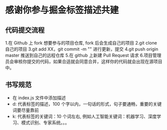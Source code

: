# 感谢你参与掘金标签描述共建

## 代码提交流程

1.在 Github 上 fork 想要参与的项目仓库, fork 后会生成自己的项目
2.git clone 自己的项目
3.git add XX，git commit -m "" 进行更新，提交
4.git push origin master 推送到自己的远程仓库 5.在 github 上新建 Pull Request 请求 6.项目管理员会审核你提交的代码，如果合适就会同意合并，这样你的代码就会出现在源项目中。

## 书写规范

- 在 index.js 文件中添加描述
- d: 代表标签的描述，100 个字以内，一句话的形式，句子要通畅，重要的关键词要尽量靠前
- k: 代表标签的关键词：10 个词左右, 例如人工智能关键词：机器学习、深度学习、模式识别、专家系统。。。
